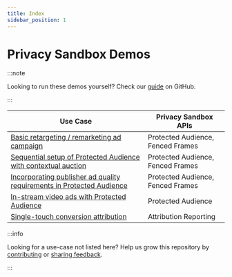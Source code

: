 ```yaml
---
title: Index
sidebar_position: 1
---
```


# Privacy Sandbox Demos

:::note

Looking to run these demos yourself? Check our [guide](https://github.com/privacysandbox/privacy-sandbox-demos/blob/main/README.md) on GitHub.

:::

| **Use Case**                                                                                                        | **Privacy Sandbox APIs**          |
| ------------------------------------------------------------------------------------------------------------------- | --------------------------------- |
| [Basic retargeting / remarketing ad campaign](demos/retargeting-remarketing.md)                                     | Protected Audience, Fenced Frames |
| [Sequential setup of Protected Audience with contextual auction](demos/sequential-auction-setup.md) | Protected Audience, Fenced Frames |
| [Incorporating publisher ad quality requirements in Protected Audience](demos/publisher-ad-quality-req.md)          | Protected Audience, Fenced Frames |
| [In-stream video ads with Protected Audience](demos/instream-video-ad.md)                                                     | Protected Audience                |
| [Single-touch conversion attribution](demos/single-touch-conversion-attribution.md)                                 | Attribution Reporting             |

:::info

Looking for a use-case not listed here? Help us grow this repository by
[contributing](https://github.com/privacysandbox/privacy-sandbox-demos/blob/main/CONTRIBUTING.md) or
[sharing feedback](https://github.com/privacysandbox/privacy-sandbox-demos/issues).

:::
